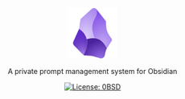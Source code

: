 <p align="center">
  <img src="./obsidian_logo.png" alt="logo" width="100">
</p>

<p align="center">
  A private prompt management system for Obsidian
</p>

<p align="center">
  <a href="https://opensource.org/license/0bsd">
    <img src="https://img.shields.io/badge/License-0BSD-purple.svg" alt="License: 0BSD">
  </a>
</p>
